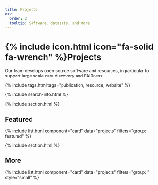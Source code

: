 ```yaml
---
title: Projects
nav:
  order: 2
  tooltip: Software, datasets, and more
---
```



# {% include icon.html icon="fa-solid fa-wrench" %}Projects

Our team develops open source software and resources, in particular to support large scale data discovery and FAIRness.

{% include tags.html tags="publication, resource, website" %}

{% include search-info.html %}

{% include section.html %}

## Featured

{% include list.html component="card" data="projects" filters="group: featured" %}

{% include section.html %}

## More

{% include list.html component="card" data="projects" filters="group: " style="small" %}
